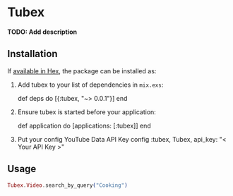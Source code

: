 # Tubex

**TODO: Add description**

## Installation

If [available in Hex](https://hex.pm/docs/publish), the package can be installed as:

  1. Add tubex to your list of dependencies in `mix.exs`:

        def deps do
          [{:tubex, "~> 0.0.1"}]
        end

  2. Ensure tubex is started before your application:

        def application do
          [applications: [:tubex]]
        end

  3. Put your config YouTube Data API Key
  config :tubex, Tubex,
    api_key: "< Your API Key >"

## Usage

```elixir
Tubex.Video.search_by_query("Cooking")
```
